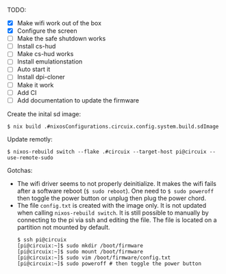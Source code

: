 TODO:
- [X] Make wifi work out of the box
- [X] Configure the screen
- [ ] Make the safe shutdown works
- [ ] Install cs-hud
- [ ] Make cs-hud works
- [ ] Install emulationstation
- [ ] Auto start it
- [ ] Install dpi-cloner
- [ ] Make it work
- [ ] Add CI
- [ ] Add documentation to update the firmware

Create the inital sd image:
```
$ nix build .#nixosConfigurations.circuix.config.system.build.sdImage
```

Update remotly:
```
$ nixos-rebuild switch --flake .#circuix --target-host pi@circuix --use-remote-sudo
```

Gotchas:
- The wifi driver seems to not properly deinitialize. It makes the wifi fails 
  after a software reboot (`$ sudo reboot`). One need to `$ sudo poweroff` then 
  toggle the power button or unplug then plug the power chord.
- The file `config.txt` is created with the image only. It is not updated when 
  calling `nixos-rebuild switch`. It is still possible to manually by 
  connecting to the pi via ssh and editing the file. The file is located on a 
  partition not mounted by default.
  ```
  $ ssh pi@circuix
  [pi@circuix:~]$ sudo mkdir /boot/firmware
  [pi@circuix:~]$ sudo mount /boot/firmware
  [pi@circuix:~]$ sudo vim /boot/firmware/config.txt
  [pi@circuix:~]$ sudo poweroff # then toggle the power button
  ```


